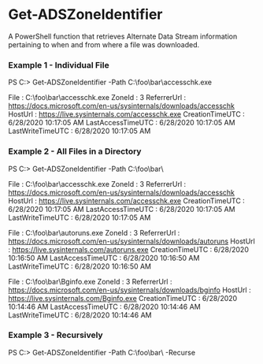 # Get-ADSZoneIdentifier
A PowerShell function that retrieves Alternate Data Stream information pertaining to when and from where a file was downloaded.

### Example 1 - Individual File
PS C:\> Get-ADSZoneIdentifier -Path C:\foo\bar\accesschk.exe

File              : C:\foo\bar\accesschk.exe
ZoneId            : 3
ReferrerUrl       : https://docs.microsoft.com/en-us/sysinternals/downloads/accesschk
HostUrl           : https://live.sysinternals.com/accesschk.exe
CreationTimeUTC   : 6/28/2020 10:17:05 AM
LastAccessTimeUTC : 6/28/2020 10:17:05 AM
LastWriteTimeUTC  : 6/28/2020 10:17:05 AM

### Example 2 - All Files in a Directory
PS C:\> Get-ADSZoneIdentifier -Path C:\foo\bar\

File              : C:\foo\bar\accesschk.exe
ZoneId            : 3
ReferrerUrl       : https://docs.microsoft.com/en-us/sysinternals/downloads/accesschk
HostUrl           : https://live.sysinternals.com/accesschk.exe
CreationTimeUTC   : 6/28/2020 10:17:05 AM
LastAccessTimeUTC : 6/28/2020 10:17:05 AM
LastWriteTimeUTC  : 6/28/2020 10:17:05 AM

File              : C:\foo\bar\autoruns.exe
ZoneId            : 3
ReferrerUrl       : https://docs.microsoft.com/en-us/sysinternals/downloads/autoruns
HostUrl           : https://live.sysinternals.com/autoruns.exe
CreationTimeUTC   : 6/28/2020 10:16:50 AM
LastAccessTimeUTC : 6/28/2020 10:16:50 AM
LastWriteTimeUTC  : 6/28/2020 10:16:50 AM

File              : C:\foo\bar\Bginfo.exe
ZoneId            : 3
ReferrerUrl       : https://docs.microsoft.com/en-us/sysinternals/downloads/bginfo
HostUrl           : https://live.sysinternals.com/Bginfo.exe
CreationTimeUTC   : 6/28/2020 10:14:46 AM
LastAccessTimeUTC : 6/28/2020 10:14:46 AM
LastWriteTimeUTC  : 6/28/2020 10:14:46 AM

### Example 3 - Recursively
PS C:\> Get-ADSZoneIdentifier -Path C:\foo\bar\ -Recurse